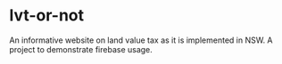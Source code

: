 # lvt-or-not
An informative website on land value tax as it is implemented in NSW. A project to demonstrate firebase usage.
